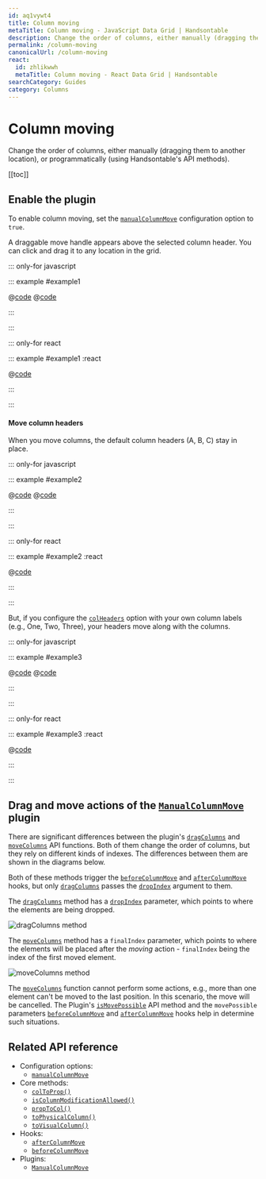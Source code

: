 ```yaml
---
id: aq1vywt4
title: Column moving
metaTitle: Column moving - JavaScript Data Grid | Handsontable
description: Change the order of columns, either manually (dragging them to another location), or programmatically (using Handsontable's API methods).
permalink: /column-moving
canonicalUrl: /column-moving
react:
  id: zhlikwwh
  metaTitle: Column moving - React Data Grid | Handsontable
searchCategory: Guides
category: Columns
---
```


# Column moving

Change the order of columns, either manually (dragging them to another location), or programmatically (using Handsontable's API methods).

[[toc]]

## Enable the plugin

To enable column moving, set the [`manualColumnMove`](@/api/options.md#manualcolumnmove) configuration option to `true`.

A draggable move handle appears above the selected column header. You can click and drag it to any location in the grid.

::: only-for javascript

::: example #example1

@[code](@/content/guides/columns/column-moving/javascript/example1.js)
@[code](@/content/guides/columns/column-moving/javascript/example1.ts)

:::

:::

::: only-for react

::: example #example1 :react

@[code](@/content/guides/columns/column-moving/react/example1.jsx)

:::

:::

#### Move column headers

When you move columns, the default column headers (A, B, C) stay in place.

::: only-for javascript

::: example #example2

@[code](@/content/guides/columns/column-moving/javascript/example2.js)
@[code](@/content/guides/columns/column-moving/javascript/example2.ts)

:::

:::

::: only-for react

::: example #example2 :react

@[code](@/content/guides/columns/column-moving/react/example2.jsx)

:::

:::

But, if you configure the [`colHeaders`](@/api/options.md#colheaders) option with your own column labels (e.g., One, Two, Three), your headers move along with the columns.

::: only-for javascript

::: example #example3

@[code](@/content/guides/columns/column-moving/javascript/example3.js)
@[code](@/content/guides/columns/column-moving/javascript/example3.ts)

:::

:::

::: only-for react

::: example #example3 :react

@[code](@/content/guides/columns/column-moving/react/example3.jsx)

:::

:::

## Drag and move actions of the [`ManualColumnMove`](@/api/manualColumnMove.md) plugin

There are significant differences between the plugin's [`dragColumns`](@/api/manualColumnMove.md#dragcolumns) and [`moveColumns`](@/api/manualColumnMove.md#movecolumns) API functions. Both of them change the order of columns, but they rely on different kinds of indexes. The differences between them are shown in the diagrams below.

Both of these methods trigger the [`beforeColumnMove`](@/api/hooks.md#beforecolumnmove) and [`afterColumnMove`](@/api/hooks.md#aftercolumnmove) hooks, but only [`dragColumns`](@/api/manualColumnMove.md#dragcolumns) passes the [`dropIndex`](@/api/manualColumnMove.md#dragcolumns) argument to them.

The [`dragColumns`](@/api/manualColumnMove.md#dragcolumns) method has a [`dropIndex`](@/api/manualColumnMove.md#dragcolumns) parameter, which points to where the elements are being dropped.

![dragColumns method]({{$basePath}}/img/drag_action.svg)

The [`moveColumns`](@/api/manualColumnMove.md#movecolumns) method has a `finalIndex` parameter, which points to where the elements will be placed after the _moving_ action - `finalIndex` being the index of the first moved element.

![moveColumns method]({{$basePath}}/img/move_action.svg)

The [`moveColumns`](@/api/manualColumnMove.md#movecolumns) function cannot perform some actions, e.g., more than one element can't be moved to the last position. In this scenario, the move will be cancelled. The Plugin's [`isMovePossible`](@/api/manualColumnMove.md#ismovepossible) API method and the `movePossible` parameters [`beforeColumnMove`](@/api/hooks.md#beforecolumnmove) and [`afterColumnMove`](@/api/hooks.md#aftercolumnmove) hooks help in determine such situations.

## Related API reference

- Configuration options:
  - [`manualColumnMove`](@/api/options.md#manualcolumnmove)
- Core methods:
  - [`colToProp()`](@/api/core.md#coltoprop)
  - [`isColumnModificationAllowed()`](@/api/core.md#iscolumnmodificationallowed)
  - [`propToCol()`](@/api/core.md#proptocol)
  - [`toPhysicalColumn()`](@/api/core.md#tophysicalcolumn)
  - [`toVisualColumn()`](@/api/core.md#tovisualcolumn)
- Hooks:
  - [`afterColumnMove`](@/api/hooks.md#aftercolumnmove)
  - [`beforeColumnMove`](@/api/hooks.md#beforecolumnmove)
- Plugins:
  - [`ManualColumnMove`](@/api/manualColumnMove.md)
